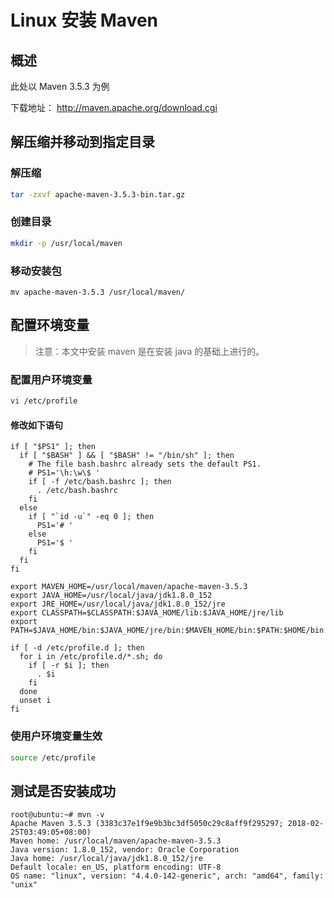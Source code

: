 # Linux 安装 Maven

## 概述
此处以 Maven 3.5.3 为例

下载地址：
<http://maven.apache.org/download.cgi>

## 解压缩并移动到指定目录

### 解压缩
```sh
tar -zxvf apache-maven-3.5.3-bin.tar.gz
```

### 创建目录
```sh
mkdir -p /usr/local/maven
```
### 移动安装包
```
mv apache-maven-3.5.3 /usr/local/maven/
```

## 配置环境变量

> 注意：本文中安装 maven 是在安装 java 的基础上进行的。

### 配置用户环境变量
```sh
vi /etc/profile
```

#### 修改如下语句
```{17,18,19,20,21}
if [ "$PS1" ]; then
  if [ "$BASH" ] && [ "$BASH" != "/bin/sh" ]; then
    # The file bash.bashrc already sets the default PS1.
    # PS1='\h:\w\$ '
    if [ -f /etc/bash.bashrc ]; then
      . /etc/bash.bashrc
    fi
  else
    if [ "`id -u`" -eq 0 ]; then
      PS1='# '
    else
      PS1='$ '
    fi
  fi
fi

export MAVEN_HOME=/usr/local/maven/apache-maven-3.5.3
export JAVA_HOME=/usr/local/java/jdk1.8.0_152
export JRE_HOME=/usr/local/java/jdk1.8.0_152/jre
export CLASSPATH=$CLASSPATH:$JAVA_HOME/lib:$JAVA_HOME/jre/lib
export PATH=$JAVA_HOME/bin:$JAVA_HOME/jre/bin:$MAVEN_HOME/bin:$PATH:$HOME/bin

if [ -d /etc/profile.d ]; then
  for i in /etc/profile.d/*.sh; do
    if [ -r $i ]; then
      . $i
    fi
  done
  unset i
fi
```

### 使用户环境变量生效

```sh
source /etc/profile
```

## 测试是否安装成功

```
root@ubuntu:~# mvn -v
Apache Maven 3.5.3 (3383c37e1f9e9b3bc3df5050c29c8aff9f295297; 2018-02-25T03:49:05+08:00)
Maven home: /usr/local/maven/apache-maven-3.5.3
Java version: 1.8.0_152, vendor: Oracle Corporation
Java home: /usr/local/java/jdk1.8.0_152/jre
Default locale: en_US, platform encoding: UTF-8
OS name: "linux", version: "4.4.0-142-generic", arch: "amd64", family: "unix"
```